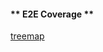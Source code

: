 
<!-- tabs:start -->
#### ** E2E Coverage **


[treemap](../portal-e2e-coverage/test.html ':include :type=iframe width=100% height=800px')

 